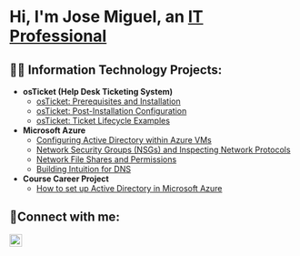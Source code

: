 <h1>Hi, I'm Jose Miguel, an <a href="https://linkedin.com/in/josemiguelnunez">IT Professional</a></h1>

<h2>👨‍💻 Information Technology Projects:</h2>

- <b>osTicket (Help Desk Ticketing System)</b>
  - [osTicket: Prerequisites and Installation](https://github.com/josemiguel-nunez/osticket-prereqs)
  - [osTicket: Post-Installation Configuration](https://github.com/josemiguel-nunez/osTicketPostConfig)
  - [osTicket: Ticket Lifecycle Examples](https://github.com/josemiguel-nunez/osTicketLifeCycle)
- <b>Microsoft Azure</b>
  - [Configuring Active Directory within Azure VMs](https://github.com/josemiguel-nunez/Active-Directory-Configuration-within-Azure-VMs)
  - [Network Security Groups (NSGs) and Inspecting Network Protocols](https://github.com/josemiguel-nunez/Network-Security-Groups-NSGs-and-Inspecting-Network-Protocols)
  - [Network File Shares and Permissions](https://github.com/josemiguel-nunez/Network-File-Shares-and-Permissions)
  - [Building Intuition for DNS](https://github.com/josemiguel-nunez/Building-Intuition-for-DNS)
- <b>Course Career Project</b>
  - [How to set up Active Directory in Microsoft Azure](https://github.com/josemiguel-nunez/Active-Directory-Install)


<h2>🤳Connect with me:</h2>

[<img align="left" alt="Josh | LinkedIn" width="22px" src="https://cdn.jsdelivr.net/npm/simple-icons@v3/icons/linkedin.svg" />][linkedin]


[linkedin]: https://linkedin.com/in/josemiguelnunez
